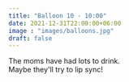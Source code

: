 ```yaml
---
title: "Balloon 10 - 10:00"
date: 2021-12-31T22:00:00+06:00
image : "images/balloons.jpg"
draft: false
---
```


The moms have had lots to drink.  
Maybe they'll try to lip sync!
